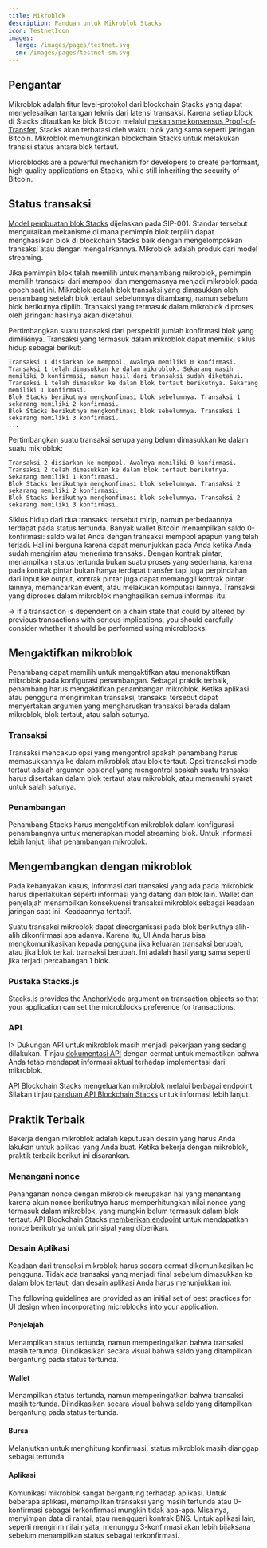 ```yaml
---
title: Mikroblok
description: Panduan untuk Mikroblok Stacks
icon: TestnetIcon
images:
  large: /images/pages/testnet.svg
  sm: /images/pages/testnet-sm.svg
---
```


## Pengantar

Mikroblok adalah fitur level-protokol dari blockchain Stacks yang dapat menyelesaikan tantangan teknis dari latensi transaksi. Karena setiap block di Stacks ditautkan ke blok Bitcoin melalui [mekanisme konsensus Proof-of-Transfer][], Stacks akan terbatasi oleh waktu blok yang sama seperti jaringan Bitcoin. Mikroblok memungkinkan blockchain Stacks untuk melakukan transisi status antara blok tertaut.

Microblocks are a powerful mechanism for developers to create performant, high quality applications on Stacks, while still inheriting the security of Bitcoin.

## Status transaksi

[Model pembuatan blok Stacks][] dijelaskan pada SIP-001. Standar tersebut menguraikan mekanisme di mana pemimpin blok terpilih dapat menghasilkan blok di blockchain Stacks baik dengan mengelompokkan transaksi atau dengan mengalirkannya. Mikroblok adalah produk dari model streaming.

Jika pemimpin blok telah memilih untuk menambang mikroblok, pemimpin memilih transaksi dari mempool dan mengemasnya menjadi mikroblok pada epoch saat ini. Mikroblok adalah blok transaksi yang dimasukkan oleh penambang setelah blok tertaut sebelumnya ditambang, namun sebelum blok berikutnya dipilih. Transaksi yang termasuk dalam mikroblok diproses oleh jaringan: hasilnya akan diketahui.

Pertimbangkan suatu transaksi dari perspektif jumlah konfirmasi blok yang dimilikinya. Transaksi yang termasuk dalam mikroblok dapat memiliki siklus hidup sebagai berikut:

```
Transaksi 1 disiarkan ke mempool. Awalnya memiliki 0 konfirmasi.
Transaksi 1 telah dimasukkan ke dalam mikroblok. Sekarang masih memiliki 0 konfirmasi, namun hasil dari transaksi sudah diketahui. Transaksi 1 telah dimasukan ke dalam blok tertaut berikutnya. Sekarang memiliki 1 konfirmasi.
Blok Stacks berikutnya mengkonfimasi blok sebelumnya. Transaksi 1 sekarang memiliki 2 konfirmasi.
Blok Stacks berikutnya mengkonfimasi blok sebelumnya. Transaksi 1 sekarang memiliki 3 konfirmasi.
...
```

Pertimbangkan suatu transaksi serupa yang belum dimasukkan ke dalam suatu mikroblok:

```
Transaksi 2 disiarkan ke mempool. Awalnya memiliki 0 konfirmasi.
Transaksi 2 telah dimasukkan ke dalam blok tertaut berikutnya. Sekarang memiliki 1 konfirmasi.
Blok Stacks berikutnya mengkonfimasi blok sebelumnya. Transaksi 2 sekarang memiliki 2 konfirmasi.
Blok Stacks berikutnya mengkonfimasi blok sebelumnya. Transaksi 2 sekarang memiliki 3 konfirmasi.
```

Siklus hidup dari dua transaksi tersebut mirip, namun perbedaannya terdapat pada status tertunda. Banyak wallet Bitcoin menampilkan saldo 0-konfirmasi: saldo wallet Anda dengan transaksi mempool apapun yang telah terjadi. Hal ini berguna karena dapat menunjukkan pada Anda ketika Anda sudah mengirim atau menerima transaksi. Dengan kontrak pintar, menampilkan status tertunda bukan suatu proses yang sederhana, karena pada kontrak pintar bukan hanya terdapat transfer tapi juga perpindahan dari input ke output, kontrak pintar juga dapat memanggil kontrak pintar lainnya, memancarkan event, atau melakukan komputasi lainnya. Transaksi yang diproses dalam mikroblok menghasilkan semua informasi itu.

-> If a transaction is dependent on a chain state that could by altered by previous transactions with serious implications, you should carefully consider whether it should be performed using microblocks.

## Mengaktifkan mikroblok

Penambang dapat memilih untuk mengaktifkan atau menonaktifkan mikroblok pada konfigurasi penambangan. Sebagai praktik terbaik, penambang harus mengaktifkan penambangan mikroblok. Ketika aplikasi atau pengguna mengirimkan transaksi, transaksi tersebut dapat menyertakan argumen yang mengharuskan transaksi berada dalam mikroblok, blok tertaut, atau salah satunya.

### Transaksi

Transaksi mencakup opsi yang mengontrol apakah penambang harus memasukkannya ke dalam mikroblok atau blok tertaut. Opsi transaksi mode tertaut adalah argumen opsional yang mengontrol apakah suatu transaksi harus disertakan dalam blok tertaut atau mikroblok, atau memenuhi syarat untuk salah satunya.

### Penambangan

Penambang Stacks harus mengaktifkan mikroblok dalam konfigurasi penambangnya untuk menerapkan model streaming blok. Untuk informasi lebih lanjut, lihat [penambangan mikroblok][].

## Mengembangkan dengan mikroblok

Pada kebanyakan kasus, informasi dari transaksi yang ada pada mikroblok harus diperlakukan seperti informasi yang datang dari blok lain. Wallet dan penjelajah menampilkan konsekuensi transaksi mikroblok sebagai keadaan jaringan saat ini. Keadaannya tentatif.

Suatu transaksi mikroblok dapat direorganisasi pada blok berikutnya alih-alih dikonfirmasi apa adanya. Karena itu, UI Anda harus bisa mengkomunikasikan kepada pengguna jika keluaran transaksi berubah, atau jika blok terkait transaksi berubah. Ini adalah hasil yang sama seperti jika terjadi percabangan 1 blok.

### Pustaka Stacks.js

Stacks.js provides the [AnchorMode][] argument on transaction objects so that your application can set the microblocks preference for transactions.

### API

!> Dukungan API untuk mikroblok masih menjadi pekerjaan yang sedang dilakukan. Tinjau [dokumentasi API][microblocks_api] dengan cermat untuk memastikan bahwa Anda tetap mendapat informasi aktual terhadap implementasi dari mikroblok.

API Blockchain Stacks mengeluarkan mikroblok melalui berbagai endpoint. Silakan tinjau [panduan API Blockchain Stacks][] untuk informasi lebih lanjut.

## Praktik Terbaik

Bekerja dengan mikroblok adalah keputusan desain yang harus Anda lakukan untuk aplikasi yang Anda buat. Ketika bekerja dengan mikroblok, praktik terbaik berikut ini disarankan.

### Menangani nonce

Penanganan nonce dengan mikroblok merupakan hal yang menantang karena akun nonce berikutnya harus memperhitungkan nilai nonce yang termasuk dalam mikroblok, yang mungkin belum termasuk dalam blok tertaut. API Blockchain Stacks [memberikan endpoint][] untuk mendapatkan nonce berikutnya untuk prinsipal yang diberikan.

### Desain Aplikasi

Keadaan dari transaksi mikroblok harus secara cermat dikomunikasikan ke pengguna. Tidak ada transaksi yang menjadi final sebelum dimasukkan ke dalam blok tertaut, dan desain aplikasi Anda harus menunjukkan ini.

The following guidelines are provided as an initial set of best practices for UI design when incorporating microblocks into your application.

#### Penjelajah

Menampilkan status tertunda, namun memperingatkan bahwa transaksi masih tertunda. Diindikasikan secara visual bahwa saldo yang ditampilkan bergantung pada status tertunda.

#### Wallet

Menampilkan status tertunda, namun memperingatkan bahwa transaksi masih tertunda. Diindikasikan secara visual bahwa saldo yang ditampilkan bergantung pada status tertunda.

#### Bursa

Melanjutkan untuk menghitung konfirmasi, status mikroblok masih dianggap sebagai tertunda.

#### Aplikasi

Komunikasi mikroblok sangat bergantung terhadap aplikasi. Untuk beberapa aplikasi, menampilkan transaksi yang masih tertunda atau 0-konfirmasi sebagai terkonfirmasi mungkin tidak apa-apa. Misalnya, menyimpan data di rantai, atau mengqueri kontrak BNS. Untuk aplikasi lain, seperti mengirim nilai nyata, menunggu 3-konfirmasi akan lebih bijaksana sebelum menampilkan status sebagai terkonfirmasi.

[mekanisme konsensus Proof-of-Transfer]: /understand-stacks/proof-of-transfer
[Model pembuatan blok Stacks]: https://github.com/stacksgov/sips/blob/main/sips/sip-001/sip-001-burn-election.md#operation-as-a-leader
[penambangan mikroblok]: /understand-stacks/mining#microblocks
[AnchorMode]: https://stacks-js-git-master-blockstack.vercel.app/enums/transactions.anchormode.html
[panduan API Blockchain Stacks]: https://docs.hiro.so/get-started/stacks-blockchain-api#microblocks-support
[memberikan endpoint]: https://docs.hiro.so/get-started/stacks-blockchain-api#nonce-handling
[microblocks_api]: https://docs.hiro.so/api#tag/Microblocks
